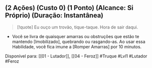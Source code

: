 ## (2 Ações) (Custo 0) (1 Ponto) (Alcance: Si Próprio) (Duração: Instantânea)
> [!quote] Eu ouço um trovão, tique-taque. Hora de sair daqui.

- Você se livra de quaisquer amarras ou obstruções que estão te mantendo [Imobilizado], quebrando ou rasgando-as. Ao usar essa Habilidade, você fica imune a [Romper Amarras] por 10 minutos.

Disponível para: [[01 - Lutador]], [[04 - Feroz]]
#Truque #Lvl1 #Lutador #Feroz 
